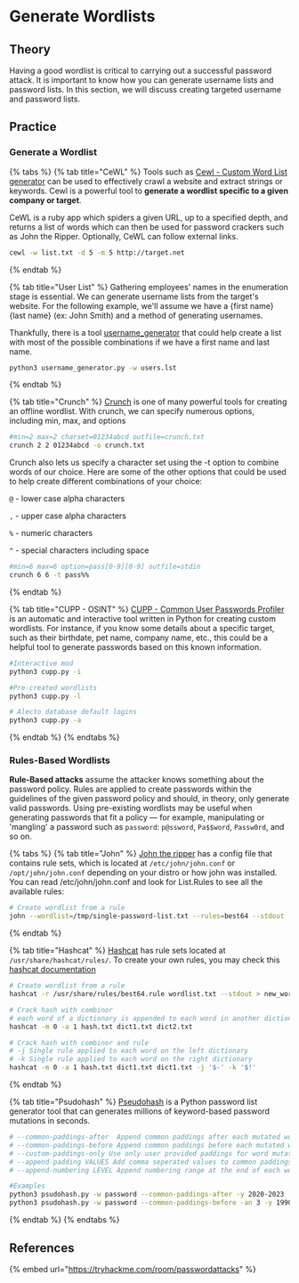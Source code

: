 # Generate Wordlists

## Theory

Having a good wordlist is critical to carrying out a successful password attack. It is important to know how you can generate username lists and password lists. In this section, we will discuss creating targeted username and password lists.

## Practice

### Generate a Wordlist

{% tabs %}
{% tab title="CeWL" %}
Tools such as [Cewl - Custom Word List generator](https://github.com/digininja/CeWL) can be used to effectively crawl a website and extract strings or keywords. Cewl is a powerful tool to **generate a wordlist specific to a given company or target**.

CeWL is a ruby app which spiders a given URL, up to a specified depth, and returns a list of words which can then be used for password crackers such as John the Ripper. Optionally, CeWL can follow external links.

```bash
cewl -w list.txt -d 5 -m 5 http://target.net
```
{% endtab %}

{% tab title="User List" %}
Gathering employees' names in the enumeration stage is essential. We can generate username lists from the target's website. For the following example, we'll assume we have a {first name} {last name} (ex: John Smith) and a method of generating usernames.

Thankfully, there is a tool [username\_generator](https://github.com/therodri2/username\_generator.git) that could help create a list with most of the possible combinations if we have a first name and last name.

```bash
python3 username_generator.py -w users.lst
```
{% endtab %}

{% tab title="Crunch" %}
[Crunch](https://github.com/jim3ma/crunch) is one of many powerful tools for creating an offline wordlist. With crunch, we can specify numerous options, including min, max, and options

```bash
#min=2 max=2 charset=01234abcd outfile=crunch.txt
crunch 2 2 01234abcd -o crunch.txt
```

Crunch also lets us specify a character set using the -t option to combine words of our choice. Here are some of the other options that could be used to help create different combinations of your choice:

`@` - lower case alpha characters

`,` - upper case alpha characters

`%` - numeric characters

`^` - special characters including space

```bash
#min=6 max=6 option=pass[0-9][0-9] outfile=stdin
crunch 6 6 -t pass%%
```
{% endtab %}

{% tab title="CUPP - OSINT" %}
[CUPP - Common User Passwords Profiler](https://github.com/Mebus/cupp) is an automatic and interactive tool written in Python for creating custom wordlists. For instance, if you know some details about a specific target, such as their birthdate, pet name, company name, etc., this could be a helpful tool to generate passwords based on this known information.

```bash
#Interactive mod
python3 cupp.py -i

#Pre-created wordlists
python3 cupp.py -l

# Alecto database default logins
python3 cupp.py -a
```
{% endtab %}
{% endtabs %}

### Rules-Based Wordlists

**Rule-Based attacks** assume the attacker knows something about the password policy. Rules are applied to create passwords within the guidelines of the given password policy and should, in theory, only generate valid passwords. Using pre-existing wordlists may be useful when generating passwords that fit a policy — for example, manipulating or 'mangling' a password such as `password`: `p@ssword`, `Pa$$word`, `Passw0rd`, and so on.

{% tabs %}
{% tab title="John" %}
[John the ripper](https://github.com/openwall/john) has a config file that contains rule sets, which is located at `/etc/john/john.conf` or `/opt/john/john.conf` depending on your distro or how john was installed. You can read /etc/john/john.conf and look for List.Rules to see all the available rules:

```bash
# Create wordlist from a rule
john --wordlist=/tmp/single-password-list.txt --rules=best64 --stdout | wc -l
```
{% endtab %}

{% tab title="Hashcat" %}
[Hashcat](https://github.com/hashcat/hashcat) has rule sets located at `/usr/share/hashcat/rules/`. To create your own rules, you may check this [hashcat documentation](https://hashcat.net/wiki/doku.php?id=rule\_based\_attack)

```bash
# Create wordlist from a rule
hashcat -r /usr/share/rules/best64.rule wordlist.txt --stdout > new_wordlist.txt

# Crack hash with combinor
# each word of a dictionary is appended to each word in another dictionary. (left and right)
hashcat -m 0 -a 1 hash.txt dict1.txt dict2.txt

# Crack hash with combinor and rule
# -j Single rule applied to each word on the left dictionary
# -k Single rule applied to each word on the right dictionary
hashcat -m 0 -a 1 hash.txt dict1.txt dict1.txt -j '$-' -k '$!'
```
{% endtab %}

{% tab title="Psudohash" %}
[Pseudohash](https://github.com/t3l3machus/psudohash) is a Python password list generator tool that can generates millions of keyword-based password mutations in seconds.

```bash
# --common-paddings-after  Append common paddings after each mutated word
# --common-paddings-before Append common paddings before each mutated word
# --custom-paddings-only Use only user provided paddings for word mutations (must be used with -ap AND (-cpb OR -cpa))
# --append-padding VALUES Add comma seperated values to common paddings
# --append-numbering LEVEL Append numbering range at the end of each word mutation (before appending year or common paddings).

#Examples
python3 psudohash.py -w password --common-paddings-after -y 2020-2023
python3 psudohash.py -w password --common-paddings-before -an 3 -y 1990-2022
```
{% endtab %}
{% endtabs %}

## References

{% embed url="https://tryhackme.com/room/passwordattacks" %}
